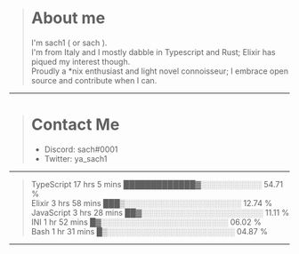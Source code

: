 > # About me
>
> I'm sach1 ( or sach ).  
> I'm from Italy and I mostly dabble in Typescript and Rust; Elixir has piqued my interest though.  
> Proudly a \*nix enthusiast and light novel connoisseur; I embrace open source and contribute when I can.  

---

> # Contact Me
>
> - Discord: sach#0001
> - Twitter: ya_sach1

---

<!--START_SECTION:waka-->
>TypeScript   17 hrs 5 mins   █████████████▓░░░░░░░░░░░   54.71 %\
>Elixir       3 hrs 58 mins   ███▒░░░░░░░░░░░░░░░░░░░░░   12.74 %\
>JavaScript   3 hrs 28 mins   ██▓░░░░░░░░░░░░░░░░░░░░░░   11.11 %\
>INI          1 hr 52 mins    █▓░░░░░░░░░░░░░░░░░░░░░░░   06.02 %\
>Bash         1 hr 31 mins    █▒░░░░░░░░░░░░░░░░░░░░░░░   04.87 %
---
<!--END_SECTION:waka-->
